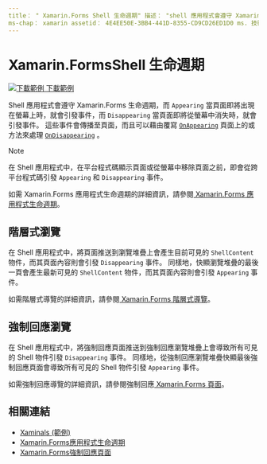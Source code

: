 ```yaml
---
title： " Xamarin.Forms Shell 生命週期" 描述： "shell 應用程式會遵守 Xamarin.Forms 生命週期，而當頁面即將出現在螢幕上時，就會引發顯示事件，而當頁面即將從螢幕消失時，就會引發事件。」
ms-chap： xamarin assetid： 4E4EE50E-3BB4-441D-8355-CD9CD26ED1D0 ms. 技術： xamarin-表單作者： davidbritch ms-chap： dabritch ms. date： 07/25/2019 no-loc： [ Xamarin.Forms ， Xamarin.Essentials ]
---
```


# <a name="xamarinforms-shell-lifecycle"></a>Xamarin.FormsShell 生命週期

[![下載範例 ](~/media/shared/download.png) 下載範例](https://docs.microsoft.com/samples/xamarin/xamarin-forms-samples/userinterface-xaminals/)

Shell 應用程式會遵守 Xamarin.Forms 生命週期，而 `Appearing` 當頁面即將出現在螢幕上時，就會引發事件，而 `Disappearing` 當頁面即將從螢幕中消失時，就會引發事件。 這些事件會傳播至頁面，而且可以藉由覆寫 [`OnAppearing`](xref:Xamarin.Forms.Page.OnAppearing) 頁面上的或方法來處理 [`OnDisappearing`](xref:Xamarin.Forms.Page.OnDisappearing) 。

> [!NOTE]
> 在 Shell 應用程式中，在平台程式碼顯示頁面或從螢幕中移除頁面之前，即會從跨平台程式碼引發 `Appearing` 和 `Disappearing` 事件。

如需 Xamarin.Forms 應用程式生命週期的詳細資訊，請參閱[ Xamarin.Forms 應用程式生命週期](~/xamarin-forms/app-fundamentals/app-lifecycle.md)。

## <a name="hierarchical-navigation"></a>階層式瀏覽

在 Shell 應用程式中，將頁面推送到瀏覽堆疊上會產生目前可見的 `ShellContent` 物件，而其頁面內容則會引發 `Disappearing` 事件。 同樣地，快顯瀏覽堆疊的最後一頁會產生最新可見的 `ShellContent` 物件，而其頁面內容則會引發 `Appearing` 事件。

如需階層式導覽的詳細資訊，請參閱[ Xamarin.Forms 階層式導覽](~/xamarin-forms/app-fundamentals/navigation/hierarchical.md)。

## <a name="modal-navigation"></a>強制回應瀏覽

在 Shell 應用程式中，將強制回應頁面推送到強制回應瀏覽堆疊上會導致所有可見的 Shell 物件引發 `Disappearing` 事件。 同樣地，從強制回應瀏覽堆疊快顯最後強制回應頁面會導致所有可見的 Shell 物件引發 `Appearing` 事件。

如需強制回應導覽的詳細資訊，請參閱強制回應[ Xamarin.Forms 頁面](~/xamarin-forms/app-fundamentals/navigation/modal.md)。

## <a name="related-links"></a>相關連結

- [Xaminals (範例)](https://docs.microsoft.com/samples/xamarin/xamarin-forms-samples/userinterface-xaminals/)
- [Xamarin.Forms應用程式生命週期](~/xamarin-forms/app-fundamentals/app-lifecycle.md)
- [Xamarin.Forms強制回應頁面](~/xamarin-forms/app-fundamentals/navigation/modal.md)
